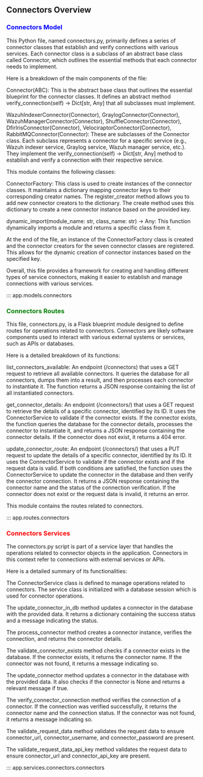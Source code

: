 ## Connectors Overview

### <span style="color:blue">Connectors Model</span>

This Python file, named connectors.py, primarily defines a series of connector classes that establish and verify connections with various services. Each connector class is a subclass of an abstract base class called Connector, which outlines the essential methods that each connector needs to implement.

Here is a breakdown of the main components of the file:

Connector(ABC): This is the abstract base class that outlines the essential blueprint for the connector classes. It defines an abstract method verify_connection(self) -> Dict[str, Any] that all subclasses must implement.

WazuhIndexerConnector(Connector), GraylogConnector(Connector), WazuhManagerConnector(Connector), ShuffleConnector(Connector), DfirIrisConnector(Connector), VelociraptorConnector(Connector), RabbitMQConnector(Connector): These are subclasses of the Connector class. Each subclass represents a connector for a specific service (e.g., Wazuh indexer service, Graylog service, Wazuh manager service, etc.). They implement the verify_connection(self) -> Dict[str, Any] method to establish and verify a connection with their respective service.

This module contains the following classes:

ConnectorFactory: This class is used to create instances of the connector classes. It maintains a dictionary mapping connector keys to their corresponding creator names. The register_creator method allows you to add new connector creators to the dictionary. The create method uses this dictionary to create a new connector instance based on the provided key.

dynamic_import(module_name: str, class_name: str) -> Any: This function dynamically imports a module and returns a specific class from it.

At the end of the file, an instance of the ConnectorFactory class is created and the connector creators for the seven connector classes are registered. This allows for the dynamic creation of connector instances based on the specified key.

Overall, this file provides a framework for creating and handling different types of service connectors, making it easier to establish and manage connections with various services.

::: app.models.connectors

### <span style="color:green">Connectors Routes</span>

This file, connectors.py, is a Flask blueprint module designed to define routes for operations related to connectors. Connectors are likely software components used to interact with various external systems or services, such as APIs or databases.

Here is a detailed breakdown of its functions:

list_connectors_available: An endpoint (/connectors) that uses a GET request to retrieve all available connectors. It queries the database for all connectors, dumps them into a result, and then processes each connector to instantiate it. The function returns a JSON response containing the list of all instantiated connectors.

get_connector_details: An endpoint (/connectors/<id>) that uses a GET request to retrieve the details of a specific connector, identified by its ID. It uses the ConnectorService to validate if the connector exists. If the connector exists, the function queries the database for the connector details, processes the connector to instantiate it, and returns a JSON response containing the connector details. If the connector does not exist, it returns a 404 error.

update_connector_route: An endpoint (/connectors/<id>) that uses a PUT request to update the details of a specific connector, identified by its ID. It uses the ConnectorService to validate if the connector exists and if the request data is valid. If both conditions are satisfied, the function uses the ConnectorService to update the connector in the database and then verify the connector connection. It returns a JSON response containing the connector name and the status of the connection verification. If the connector does not exist or the request data is invalid, it returns an error.

This module contains the routes related to connectors.

::: app.routes.connectors

### <span style="color:red">Connectors Services</span>

The connectors.py script is part of a service layer that handles the operations related to connector objects in the application. Connectors in this context refer to connections with external services or APIs.

Here is a detailed summary of its functionalities:

The ConnectorService class is defined to manage operations related to connectors. The service class is initialized with a database session which is used for connector operations.

The update_connector_in_db method updates a connector in the database with the provided data. It returns a dictionary containing the success status and a message indicating the status.

The process_connector method creates a connector instance, verifies the connection, and returns the connector details.

The validate_connector_exists method checks if a connector exists in the database. If the connector exists, it returns the connector name. If the connector was not found, it returns a message indicating so.

The update_connector method updates a connector in the database with the provided data. It also checks if the connector is None and returns a relevant message if true.

The verify_connector_connection method verifies the connection of a connector. If the connection was verified successfully, it returns the connector name and the connection status. If the connector was not found, it returns a message indicating so.

The validate_request_data method validates the request data to ensure connector_url, connector_username, and connector_password are present.

The validate_request_data_api_key method validates the request data to ensure connector_url and connector_api_key are present.

::: app.services.connectors.connectors
